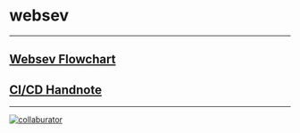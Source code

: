 # websev
******
## [Websev Flowchart](https://miro.com/welcomeonboard/RE8zU1NFQnFoTGlFWVdtdE5MZERsRDRaWTJ5Q1RVMlZHd3pDREdiOXI0a21vdGswQmpMUVdMWHJoZ1J4TmVRUnwzNDU4NzY0NTQ3MTY4Mzc4ODMzfDI=?share_link_id=783483962510)
## [CI/CD Handnote]()
******
[![collaburator](https://img.youtube.com/vi/HbSjyU2vf6Y/0.jpg)](https://www.youtube.com/embed/HbSjyU2vf6Y?si=qyGaeifLQ4l6wMNA")
